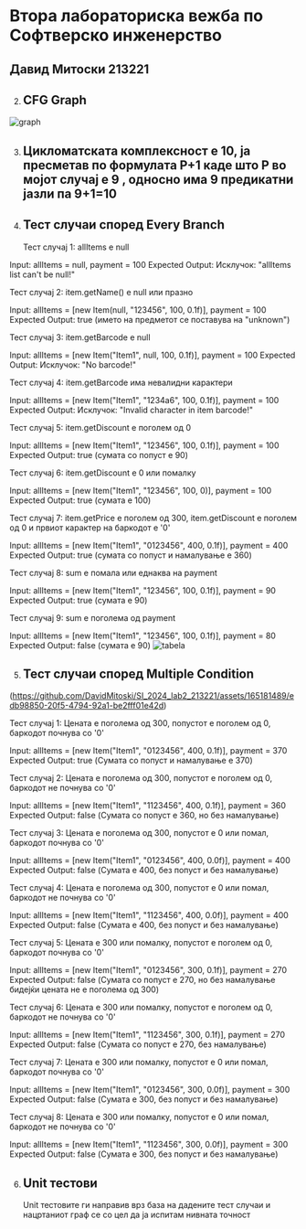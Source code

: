 # Втора лабораториска вежба по Софтверско инженерство
## Давид Митоски 213221

2. ## CFG Graph
![graph](https://github.com/DavidMitoski/SI_2024_lab2_213221/assets/165181489/38e0ca17-31b1-451b-9932-d67582c8374a)




3. ## Цикломатската комплексност е 10, ја пресметав по формулата Р+1 каде што Р во мојот случај е 9 , односно има 9 предикатни јазли па 9+1=10
4. ## Тест случаи според Every Branch
   Тест случај 1: allItems е null

Input: allItems = null, payment = 100
Expected Output: Исклучок: "allItems list can't be null!"

Тест случај 2: item.getName() е null или празно

Input: allItems = [new Item(null, "123456", 100, 0.1f)], payment = 100
Expected Output: true (името на предметот се поставува на "unknown")

Тест случај 3: item.getBarcode е null

Input: allItems = [new Item("Item1", null, 100, 0.1f)], payment = 100
Expected Output: Исклучок: "No barcode!"

Тест случај 4: item.getBarcode има невалидни карактери

Input: allItems = [new Item("Item1", "1234a6", 100, 0.1f)], payment = 100
Expected Output: Исклучок: "Invalid character in item barcode!"

Тест случај 5: item.getDiscount е поголем од 0

Input: allItems = [new Item("Item1", "123456", 100, 0.1f)], payment = 100
Expected Output: true (сумата со попуст е 90)

Тест случај 6: item.getDiscount е 0 или помалку

Input: allItems = [new Item("Item1", "123456", 100, 0)], payment = 100
Expected Output: true (сумата е 100)

Тест случај 7: item.getPrice е поголем од 300, item.getDiscount е поголем од 0 и првиот карактер на баркодот е '0'

Input: allItems = [new Item("Item1", "0123456", 400, 0.1f)], payment = 400
Expected Output: true (сумата со попуст и намалување е 360)

Тест случај 8: sum е помала или еднаква на payment

Input: allItems = [new Item("Item1", "123456", 100, 0.1f)], payment = 90
Expected Output: true (сумата е 90)

Тест случај 9: sum е поголема од payment

Input: allItems = [new Item("Item1", "123456", 100, 0.1f)], payment = 80
Expected Output: false (сумата е 90)
![tabela](https://github.com/DavidMitoski/SI_2024_lab2_213221/assets/165181489/fd83e622-cb1b-4541-aee4-9d137f507162)


5. ## Тест случаи според Multiple Condition
(https://github.com/DavidMitoski/SI_2024_lab2_213221/assets/165181489/edb98850-20f5-4794-92a1-be2fff01e42d)

Тест случај 1: Цената е поголема од 300, попустот е поголем од 0, баркодот почнува со '0'

Input: allItems = [new Item("Item1", "0123456", 400, 0.1f)], payment = 370
Expected Output: true (Сумата со попуст и намалување е 370)


Тест случај 2: Цената е поголема од 300, попустот е поголем од 0, баркодот не почнува со '0'

Input: allItems = [new Item("Item1", "1123456", 400, 0.1f)], payment = 360
Expected Output: false (Сумата со попуст е 360, но без намалување)

Тест случај 3: Цената е поголема од 300, попустот е 0 или помал, баркодот почнува со '0'

Input: allItems = [new Item("Item1", "0123456", 400, 0.0f)], payment = 400
Expected Output: false (Сумата е 400, без попуст и без намалување)

Тест случај 4: Цената е поголема од 300, попустот е 0 или помал, баркодот не почнува со '0'

Input: allItems = [new Item("Item1", "1123456", 400, 0.0f)], payment = 400
Expected Output: false (Сумата е 400, без попуст и без намалување)

Тест случај 5: Цената е 300 или помалку, попустот е поголем од 0, баркодот почнува со '0'

Input: allItems = [new Item("Item1", "0123456", 300, 0.1f)], payment = 270
Expected Output: false (Сумата со попуст е 270, но без намалување бидејќи цената не е поголема од 300)

Тест случај 6: Цената е 300 или помалку, попустот е поголем од 0, баркодот не почнува со '0'

Input: allItems = [new Item("Item1", "1123456", 300, 0.1f)], payment = 270
Expected Output: false (Сумата со попуст е 270, без намалување)

Тест случај 7: Цената е 300 или помалку, попустот е 0 или помал, баркодот почнува со '0'

Input: allItems = [new Item("Item1", "0123456", 300, 0.0f)], payment = 300
Expected Output: false (Сумата е 300, без попуст и без намалување)

Тест случај 8: Цената е 300 или помалку, попустот е 0 или помал, баркодот не почнува со '0'

Input: allItems = [new Item("Item1", "1123456", 300, 0.0f)], payment = 300
Expected Output: false (Сумата е 300, без попуст и без намалување)

6. ## Unit тестови
   Unit тестовите ги направив врз база на дадените тест случаи и нацртаниот граф се со цел да ја испитам нивната точност
